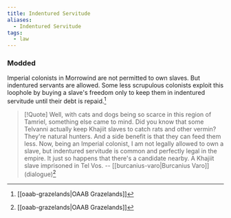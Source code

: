 ```yaml
---
title: Indentured Servitude
aliases:
  - Indentured Servitude
tags:
  - law
---
```

### Modded
Imperial colonists in Morrowind are not permitted to own slaves. But indentured servants are allowed. Some less scrupulous colonists exploit this loophole by buying a slave's freedom only to keep them in indentured servitude until their debt is repaid.[^1]

> [!Quote]
> Well, with cats and dogs being so scarce in this region of Tamriel, something else came to mind. Did you know that some Telvanni actually keep Khajiit slaves to catch rats and other vermin? They're natural hunters. And a side benefit is that they can feed them less. Now, being an Imperial colonist, I am not legally allowed to own a slave, but indentured servitude is common and perfectly legal in the empire. It just so happens that there's a candidate nearby. A Khajiit slave imprisoned in Tel Vos.
> -- [[burcanius-varo|Burcanius Varo]] (dialogue)[^1]

[^1]: [[oaab-grazelands|OAAB Grazelands]]